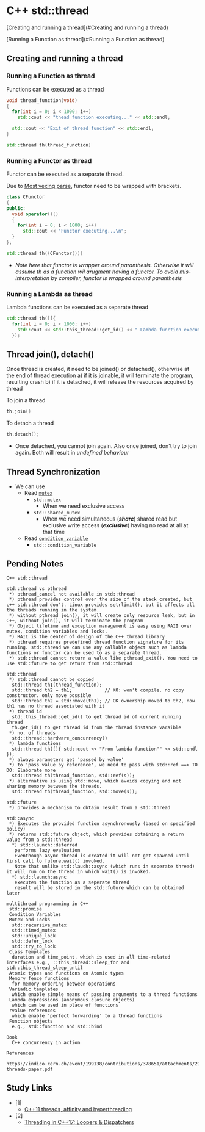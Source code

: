 # C++ std::thread

[Creating and running a thread](#Creating and running a thread)

[Running a Function as thread](#Running a Function as thread)

## Creating and running a thread

### Running a Function as thread

Functions can be executed as a thread

```c++
void thread_function(void)
{
  for(int i = 0; i < 1000; i++)
    std::cout << "thead function executing..." << std::endl;

  std::cout << "Exit of thread function" << std::endl;
}

std::thread th(thread_function)
```

### Running a Functor as thread

Functor can be executed as a separate thread.

Due to [Most vexing parse](https://en.wikipedia.org/wiki/Most_vexing_parse), functor need to be wrapped with brackets.

```c++
class CFunctor
{
public:
  void operator()()
  {
    for(int i = 0; i < 1000; i++)
      std::cout << "Functor executing...\n";
  }
};

std::thread th((CFunctor()))
```

- *Note here that functor is wrapper around paranthesis. Otherwise it will assume th as a function wil arugment having a functor. To avoid mis-interpretation by compiler, functor is wrapped around paranthesis*

### Running a Lambda as thread

Lambda functions can be executed as a separate thread

```c++
std::thread th([]{
  for(int i = 0; i < 1000; i++)
    std::cout << std::this_thread::get_id() << " Lambda function executing\n";
  });
```

## Thread join(), detach()

Once thread is created, it need to be joined() or detached(), otherwise at the end of thread execution
a) if it is joinable, it will terminate the program, resulting crash
b) if it is detached, it will release the resources acquired by thread

To join a thread

```c++
th.join()
```

To detach a thread

```c++
th.detach();
```

- Once detached, you cannot join again. Also once joined, don't try to join again. Both will result in *undefined behaviour*

## Thread Synchronization

- We can use
  - Read [`mutex`](../mutex/README.md)
    - `std::mutex`
      - When we need exclusive access
    - `std::shared_mutex`
      - When we need simultaneous (**_share_**) shared read but exclusive write access (**_exclusive_**) having no read at all at that time
  - Read [`condition_variable`](../condition_variable/README.md)
    - `std::condition_variable`

## Pending Notes

```text
C++ std::thread

std::thread vs pthread
 *) pthread_cancel not available in std::thread
 *) pthread provides control over the size of the stack created, but c++ std::thread don't. Linux provides setrlimit(), but it affects all the threads running in the system.
 *) without pthread_join(), it will create only resource leak, but in C++, without join(), it will terminate the program
 *) Object lifetime and exception management is easy using RAII over mutex, condition variables and locks.
 *) RAII is the center of design of the C++ thread library
 *) pthread requires predefined thread function signature for its running. std:;thread we can use any callable object such as lambda functions or functor can be used to as a separate thread.
 *) std::thread cannot return a value like pthread_exit(). You need to use std::future to get return from std::thread

std::thread
 *) std::thread cannot be copied
  std::thread th1(thread_function);
  std::thread th2 = th1;            // KO: won't compile. no copy constructor. only move possible
  std::thread th2 = std::move(th1); // OK ownership moved to th2, now th1 has no thread associated with it
 *) thread id
  std::this_thread::get_id() to get thread id of current running thread
  th.get_id() to get thread id from the thread instance varaible
 *) no. of threads
  std::thread::hardware_concurrency()
 *) lambda functions
  std::thread th([]{ std::cout << "From lambda function"" << std::endl });
 *) always parameters get 'passed by value'
 *) to 'pass value by reference', we need to pass with std::ref ==> TO DO: Elaborate more
  std::thread th(thread_function, std::ref(s));
 *) alternative is using std::move, which avoids copying and not sharing memory between the threads.
  std::thread th(thread_function, std::move(s));

std::future
 *) provides a mechanism to obtain result from a std::thread

std::async
 *) Executes the provided function asynchronously (based on specified policy)
 *) returns std::future object, which provides obtaining a return value from a std::thread
  *) std::launch::deferred
   performs lazy evaluation
   Eventhough async thread is created it will not get spawned until first call to future.wait() invoked.
   Note that unlike std::lauch::async (which runs in seperate thread) it will run on the thread in which wait() is invoked.
  *) std::launch:async
   executes the function as a seperate thread
   result will be stored in the std::future which can be obtained later

multithread programming in C++
 std::promise
 Condition Variables
 Mutex and Locks
  std::recursive_mutex
  std::timed_mutex
  std::unique_lock
  std::defer_lock
  std::try_to_lock
 Class Templates
  duration and time_point, which is used in all time-related interfaces e.g., ::this_thread::sleep_for and std::this_thread_sleep_until
 Atomic types and functions on Atomic types
 Memory fence functions
  for memory ordering between operations
 Variadic templates
  which enable simple means of passing arguments to a thread functions
 Lambda expressions (anonymous closure objects)
  which can be used in place of functions
 rvalue references
  which enable 'perfect forwarding' to a thread functions
 Function objects
  e.g., std::function and std::bind

Book
  C++ concurrency in action

References
 https://indico.cern.ch/event/199138/contributions/378651/attachments/295442/412882/c11-threads-paper.pdf

```

## Study Links

- [1]
  - [C++11 threads, affinity and hyperthreading](https://eli.thegreenplace.net/2016/c11-threads-affinity-and-hyperthreading/)
- [2]
  - [Threading in C++17: Loopers & Dispatchers](https://www.cppstories.com/2019/12/threading-loopers-cpp17/)
